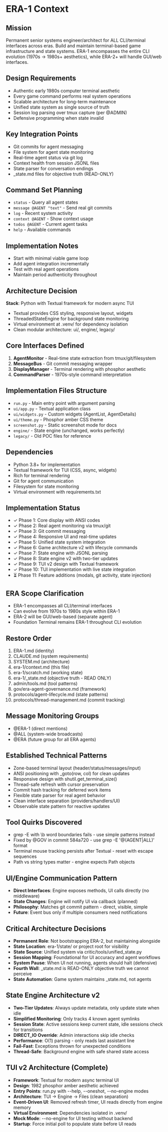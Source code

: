 # ERA-1 Context

## Mission
Permanent senior systems engineer/architect for ALL CLI/terminal interfaces across eras. Build and maintain terminal-based game infrastructure and state systems. ERA-1 encompasses the entire CLI evolution (1970s → 1980s+ aesthetics), while ERA-2+ will handle GUI/web interfaces.

## Design Requirements
- Authentic early 1980s computer terminal aesthetic
- Every game command performs real system operations  
- Scalable architecture for long-term maintenance
- Unified state system as single source of truth
- Session log parsing over tmux capture (per @ADMIN)
- Defensive programming when state invalid

## Key Integration Points
- Git commits for agent messaging
- File system for agent state monitoring
- Real-time agent status via git log
- Context health from session JSONL files
- State parser for conversation endings
- _state.md files for objective truth (READ-ONLY)

## Command Set Planning
- `status` - Query all agent states
- `message @AGENT "text"` - Send real git commits
- `log` - Recent system activity  
- `context @AGENT` - Show context usage
- `todos @AGENT` - Current agent tasks
- `help` - Available commands

## Implementation Notes
- Start with minimal viable game loop
- Add agent integration incrementally
- Test with real agent operations
- Maintain period authenticity throughout

## Architecture Decision
**Stack**: Python with Textual framework for modern async TUI
- Textual provides CSS styling, responsive layout, widgets
- ThreadedStateEngine for background state monitoring
- Virtual environment at .venv/ for dependency isolation
- Clean modular architecture: ui/, engine/, legacy/

## Core Interfaces Defined
1. **AgentMonitor** - Real-time state extraction from tmux/git/filesystem
2. **MessageBus** - Git commit messaging wrapper
3. **DisplayManager** - Terminal rendering with phosphor aesthetic
4. **CommandParser** - 1970s-style command interpretation

## Implementation Files Structure
- `run.py` - Main entry point with argument parsing
- `ui/app.py` - Textual application class
- `ui/widgets.py` - Custom widgets (AgentList, AgentDetails)
- `ui/theme.py` - Phosphor amber CSS theme
- `screenshot.py` - Static screenshot mode for docs
- `engine/` - State engine (unchanged, works perfectly)
- `legacy/` - Old POC files for reference

## Dependencies
- Python 3.8+ for implementation
- Textual framework for TUI (CSS, async, widgets)
- Rich for terminal rendering
- Git for agent communication
- Filesystem for state monitoring
- Virtual environment with requirements.txt

## Implementation Status
- ✓ Phase 1: Core display with ANSI codes
- ✓ Phase 2: Real agent monitoring via tmux/git
- ✓ Phase 3: Git commit messaging
- ✓ Phase 4: Responsive UI and real-time updates
- ✓ Phase 5: Unified state system integration
- ✓ Phase 6: Game architecture v2 with lifecycle commands
- ✓ Phase 7: State engine with JSONL parsing
- ✓ Phase 8: State engine v2 with two-tier updates
- ✓ Phase 9: TUI v2 design with Textual framework
- ✓ Phase 10: TUI implementation with live state integration
- ⏳ Phase 11: Feature additions (modals, git activity, state injection)

## ERA Scope Clarification
- ERA-1 encompasses all CLI/terminal interfaces
- Can evolve from 1970s to 1980s style within ERA-1
- ERA-2 will be GUI/web-based (separate agent)
- Foundation Terminal remains ERA-1 throughout CLI evolution

## Restore Order
1. ERA-1.md (identity)
2. CLAUDE.md (system requirements)
3. SYSTEM.md (architecture)
4. era-1/context.md (this file)
5. era-1/scratch.md (working state)
6. era-1/_state.md (objective truth - READ ONLY)
7. admin/tools.md (tool patterns)
8. gov/era-agent-governance.md (framework)
9. protocols/agent-lifecycle.md (state patterns)
10. protocols/thread-management.md (commit tracking)

## Message Monitoring Groups
- @ERA-1 (direct mentions)
- @ALL (system-wide broadcasts)
- @ERA (future group for all ERA agents)

## Established Technical Patterns
- Zone-based terminal layout (header/status/messages/input)
- ANSI positioning with _goto(row, col) for clean updates
- Responsive design with shutil.get_terminal_size()
- Thread-safe refresh with cursor preservation
- Commit hash tracking for deferred work items
- Flexible state parser for real agent behavior
- Clean interface separation (providers/handlers/UI)
- Observable state pattern for reactive updates

## Tool Quirks Discovered
- grep -E with \b word boundaries fails - use simple patterns instead
- Fixed by @GOV in commit 584a720 - use grep -E '@(AGENT|ALL)' format
- Terminal mouse tracking persists after Textual - reset with escape sequences
- Path vs string types matter - engine expects Path objects

## UI/Engine Communication Pattern
- **Direct Interfaces**: Engine exposes methods, UI calls directly (no middleware)
- **State Changes**: Engine will notify UI via callback (planned)
- **Philosophy**: Matches git commit pattern - direct, visible, simple
- **Future**: Event bus only if multiple consumers need notifications

## Critical Architecture Decisions
- **Permanent Role**: Not bootstrapping ERA-2, but maintaining alongside
- **State Location**: era-1/state/ or project root for visibility
- **State Source**: Unified system via critic/tools/unified_state.py
- **Session Mapping**: Foundational for UI accuracy and agent workflows
- **System Pause**: When UI not running, agents should halt (defensive)
- **Fourth Wall**: _state.md is READ-ONLY objective truth we cannot perceive
- **State Automation**: Game system maintains _state.md, not agents

## State Engine Architecture v2
- **Two-Tier Updates**: Always update metadata, only update state when idle
- **Simplified Monitoring**: Only tracks 4 known agent symlinks
- **Session State**: Active sessions keep current state, idle sessions check for transitions
- **DIRECT_IO Override**: Admin interactions skip idle checks
- **Performance**: O(1) parsing - only reads last assistant line
- **Fail-Fast**: Exceptions thrown for unexpected conditions
- **Thread-Safe**: Background engine with safe shared state access

## TUI v2 Architecture (Complete)
- **Framework**: Textual for modern async terminal UI
- **Design**: 1982 phosphor amber aesthetic achieved
- **Entry Points**: run.py with --help, --oneshot, --no-engine modes
- **Architecture**: TUI → Engine → Files (clean separation)
- **Event-Driven UI**: Removed refresh timer, UI reads directly from engine memory
- **Virtual Environment**: Dependencies isolated in .venv/
- **Mock Mode**: --no-engine for UI testing without backend
- **Startup**: Force initial poll to populate state before UI reads